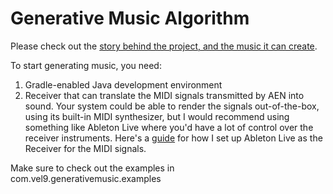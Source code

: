 # Generative Music Algorithm

Please check out the [story behind the project, and the music it can create](https://vel9.com/generative-music/generative-music.html).

To start generating music, you need:
1. Gradle-enabled Java development environment
2. Receiver that can translate the MIDI signals transmitted by AEN into sound. Your system could be able to render the signals out-of-the-box, using its built-in MIDI synthesizer, but I would recommend using something like Ableton Live where you'd have a lot of control over the receiver instruments. Here's a [guide](https://help.ableton.com/hc/en-us/articles/209774225-Using-virtual-MIDI-buses-in-Live) for how I set up Ableton Live as the Receiver for the MIDI signals.

Make sure to check out the examples in com.vel9.generativemusic.examples
